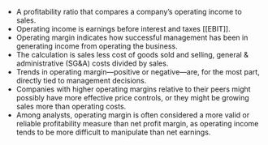 - A profitability ratio that compares a company’s operating income to sales.
- Operating income is earnings before interest and taxes [[EBIT]].
- Operating margin indicates how successful management has been in generating income from operating the business.
- The calculation is sales less cost of goods sold and selling, general & administrative (SG&A) costs divided by sales.
- Trends in operating margin—positive or negative—are, for the most part, directly tied to management decisions. 
- Companies with higher operating margins relative to their peers might possibly have more effective price controls, or they might be growing sales more than operating costs.
- Among analysts, operating margin is often considered a more valid or reliable profitability measure than net profit margin, as operating income tends to be more difficult to manipulate than net earnings.
